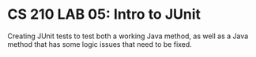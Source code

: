 # CS 210 LAB 05: Intro to JUnit
Creating JUnit tests to test both a working Java method, as well as a Java method that has some logic issues that need to be fixed.

